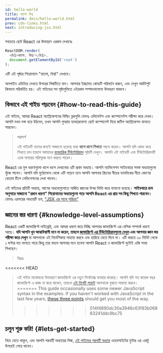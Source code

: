 ```yaml
---
id: hello-world
title: হ্যালো বিশ্ব
permalink: docs/hello-world.html
prev: cdn-links.html
next: introducing-jsx.html
---
```


সবচেয়ে ছোট React এর উদাহরণ এরকম দেখাবেঃ

```js
ReactDOM.render(
  <h1>হ্যালো, বিশ্ব!</h1>,
  document.getElementById('root')
);
```

এটি এই পৃষ্ঠার শিরোনামে "হ্যালো, বিশ্ব!" দেখাবে।

[](codepen://hello-world)

অনলাইন এডিটরে দেখতে উপরের লিঙ্কটিতে যান। আপনার ইচ্ছামত কোডটি পরিবর্তন করুন, এবং দেখুন আউটপুট কিভাবে পরিবর্তিত হয়। এই গাইডের সব পৃষ্ঠাগুলিতে এইরকম সম্পাদনাযোগ্য উদাহরণ থাকবে।


## কিভাবে এই গাইড পড়বেন {#how-to-read-this-guide}

এই গাইডে, আমরা React অ্যাপ্লিকেশনের বিল্ডিং ব্লকগুলি যেমনঃ এলিমেন্টস এবং কম্পোনেন্টস পরীক্ষা করে দেখব। আপনি যখন দক্ষ হয়ে উঠবেন, তখন আপনি পুনরায় ব্যবহারযোগ্য ছোট কম্পোনেন্ট দিয়ে জটিল অ্যাপ্লিকেশন বানাতে পারবেন।

>পরামর্শ
>
>এই গাইডটি তাদের জন্যই সাজানো হয়েছে যারা **ধাপে ধাপে শিখতে** পছন্দ করেন। আপনি যদি কোড করে শিখতে চান তাহলে আমাদের [ব্যবহারিক টিউটোরিয়াল](/tutorial/tutorial.html) পৃষ্ঠাটি দেখুন। আপনি এই গাইডটি এবং টিউটোরিয়ালটি একে অপরের পরিপূরক মনে করতে পারেন।

React এর মুল ধারণাগুলো ধাপে ধাপে দেখানোর এটি প্রথম অধ্যায়। আপনি ন্যাভিগেশন সাইডবারে সমস্ত অধ্যায়গুলো খুঁজে পাবেন। আপনি যদি মুঠোফোন থেকে এটি পড়েন তবে আপনি আপনার স্ক্রিনের নীচের ডানদিকের নীচে কোণের বোতাম টিপে নেভিগেশনের দেখা পাবেন।

এই গাইডের প্রতিটি অধ্যায়, আগের অধ্যায়গুলোতে অর্জিত জ্ঞানের উপর ভিত্তি করে বানানো হয়েছে। **সাইডবারে ক্রম অনুসারে সাজানো "প্রধান ধারণা" শিরোনামের অধ্যায়গুলো পড়ে আপনি React এর প্রায় সব কিছু শিখতে পারবেন।** যেমনঃ এরপরের অধ্যায়টি হল, [“JSX এর সাথে পরিচয়”](/docs/introducing-jsx.html)

## জ্ঞানের স্তর ধারণা {#knowledge-level-assumptions}

React একটি জাভাস্ক্রিপ্ট লাইব্রেরি, এবং আমরা ধারণা করে নিচ্ছি আপনার জাভাস্ক্রিপ্ট এর বেসিক সম্পর্কে ধারণা আছে। **যদি আপনি খুব আত্মবিশ্বাসী মনে না করেন, তাহলে [জাভাস্ক্রিপ্ট এর টিউটোরিয়ালগুলো দেখুন](https://developer.mozilla.org/en-US/docs/Web/JavaScript/A_re-introduction_to_JavaScript) এবং আপনার জ্ঞান স্তর পরীক্ষা করে দেখুন** যা আপনাকে এই নির্দেশিকায় সাহায্য করবে এবং হারিয়ে যেতে দিবে না। এটি করতে ৩০ মিনিট থেকে ১ ঘণ্টার মত লাগতে পারে কিন্তু তার বদলে আপনার মনে হবেনা আপনি React ও জাভাস্ক্রিপ্ট দুটোই একি সময় শিখছেন।

>বিঃদ্রঃ
>
<<<<<<< HEAD
> এই গাইড মাঝেমধ্যে উদাহরণে জাভাস্ক্রিপ্ট এর নতুন সিনট্যাক্স ব্যবহার করেছে। আপনি যদি গত কয়েক বছর জাভাস্ক্রিপ্ট এ কাজ না করে থাকেন, তাহলে [এই তিনটি পয়েন্ট](https://gist.github.com/gaearon/683e676101005de0add59e8bb345340c) আপনাকে বুঝতে সাহায্য করবে।
=======
>This guide occasionally uses some newer JavaScript syntax in the examples. If you haven't worked with JavaScript in the last few years, [these three points](https://gist.github.com/gaearon/683e676101005de0add59e8bb345340c) should get you most of the way.
>>>>>>> 014f4890dc30a3946c63f83b06883241ddc9bc75


## চলুন শুরু করি! {#lets-get-started}
নিচে যেতে থাকুন, এবং আপনি পরবর্তী অধ্যায়ের লিঙ্ক, [এই গাইডের পরবর্তী অধ্যায়](/docs/introducing-jsx.html) ওয়েবসাইটের ফুটার এর একটু উপরেই পেয়ে যাবেন।


